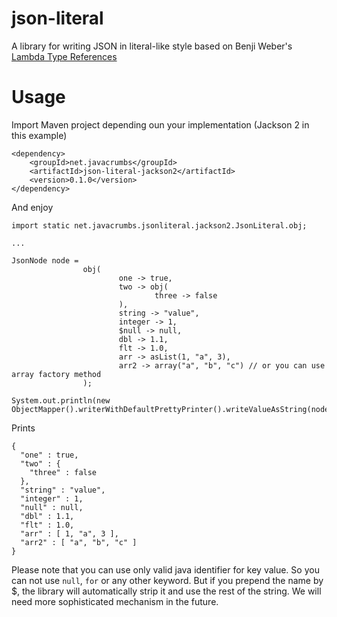 # json-literal
A library for writing JSON in literal-like style based on Benji Weber's [Lambda Type References](https://github.com/benjiman/lambda-type-references)

# Usage

Import Maven project depending oun your implementation (Jackson 2 in this example)

    <dependency>
        <groupId>net.javacrumbs</groupId>
        <artifactId>json-literal-jackson2</artifactId>
        <version>0.1.0</version>
    </dependency>

And enjoy

    import static net.javacrumbs.jsonliteral.jackson2.JsonLiteral.obj;

    ...

    JsonNode node =
                    obj(
                            one -> true,
                            two -> obj(
                                    three -> false
                            ),
                            string -> "value",
                            integer -> 1,
                            $null -> null,
                            dbl -> 1.1,
                            flt -> 1.0,
                            arr -> asList(1, "a", 3),
                            arr2 -> array("a", "b", "c") // or you can use array factory method
                    );
                    
    System.out.println(new ObjectMapper().writerWithDefaultPrettyPrinter().writeValueAsString(node));

Prints

    {
      "one" : true,
      "two" : {
        "three" : false
      },
      "string" : "value",
      "integer" : 1,
      "null" : null,
      "dbl" : 1.1,
      "flt" : 1.0,
      "arr" : [ 1, "a", 3 ],
      "arr2" : [ "a", "b", "c" ]
    }

Please note that you can use only valid java identifier for key value. So you can not use `null`, `for`
or any other keyword. But if you prepend the name by $, the library will automatically strip it and use the
rest of the string. We will need more sophisticated mechanism in the future.


